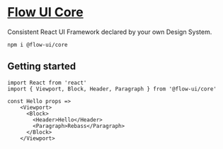 # [Flow UI Core](http://flowui.abr.tech)
Consistent React UI Framework declared by your own Design System. 

```
npm i @flow-ui/core
```

## Getting started

```
import React from 'react'
import { Viewport, Block, Header, Paragraph } from '@flow-ui/core'

const Hello props =>
	<Viewport>
	  <Block>
	    <Header>Hello</Header>
	    <Paragraph>Rebass</Paragraph>
	  </Block>
	</Viewport>
```